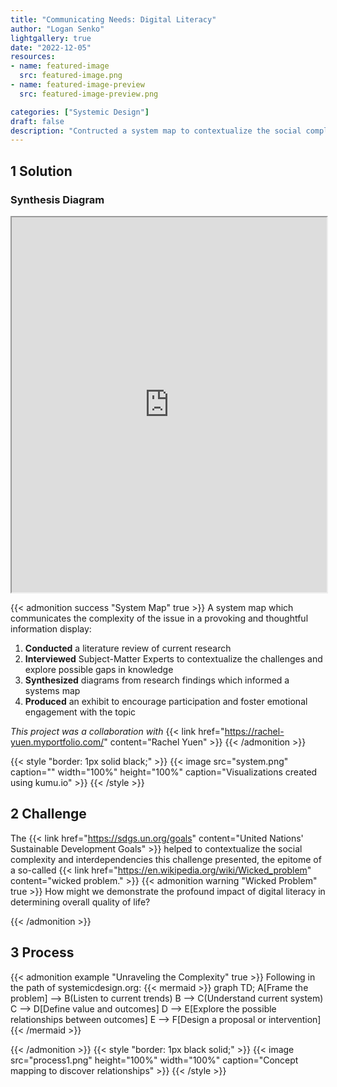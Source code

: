 ```yaml
---
title: "Communicating Needs: Digital Literacy"
author: "Logan Senko"
lightgallery: true
date: "2022-12-05"
resources:
- name: featured-image
  src: featured-image.png
- name: featured-image-preview
  src: featured-image-preview.png

categories: ["Systemic Design"]
draft: false
description: "Contructed a system map to contextualize the social complexity and interdependencies by communicating the profound impact of digital literacy in determining overall quality of health."
---
```

<!--more-->
## 1 Solution

### Synthesis Diagram

<iframe src="https://embed.kumu.io/60bd03ce0de085b503de489ccf171305" width="100%" height="600" frameborder="1"></iframe>

{{< admonition success "System Map" true >}} A system map which communicates the complexity of the issue in a provoking and thoughtful information display:
1. **Conducted** a literature review of current research  
1. **Interviewed** Subject-Matter Experts to contextualize the challenges and explore possible gaps in knowledge
1. **Synthesized** diagrams from research findings which informed a systems map 
1. **Produced** an exhibit to encourage participation and foster emotional engagement with the topic


*This project was a collaboration with* {{< link href="https://rachel-yuen.myportfolio.com/" content="Rachel Yuen" >}}
{{< /admonition >}}

{{< style "border: 1px solid black;" >}}
{{< image src="system.png" caption="" width="100%" height="100%" caption="Visualizations created using kumu.io" >}}
{{< /style >}}


## 2 Challenge

The {{< link href="https://sdgs.un.org/goals" content="United Nations' Sustainable Development Goals" >}} helped to contextualize the social complexity and interdependencies this challenge presented, the epitome of a so-called {{< link href="https://en.wikipedia.org/wiki/Wicked_problem" content="wicked problem." >}}
{{< admonition warning "Wicked Problem" true >}} How might we demonstrate the profound impact of digital literacy in determining overall quality of life?

{{< /admonition >}}

## 3 Process

{{< admonition example "Unraveling the Complexity" true >}} Following in the path of systemicdesign.org:
{{< mermaid  >}}
graph TD;
    A[Frame the problem] --> B(Listen to current trends)
    B --> C(Understand current system)
    C --> D[Define value and outcomes]
    D --> E[Explore the possible relationships between outcomes] 
    E --> F[Design a proposal or intervention]
{{< /mermaid >}}


{{< /admonition >}}
{{< style "border: 1px black solid;" >}}
{{< image src="process1.png" height="100%" width="100%" caption="Concept mapping to discover relationships" >}}
{{< /style >}}